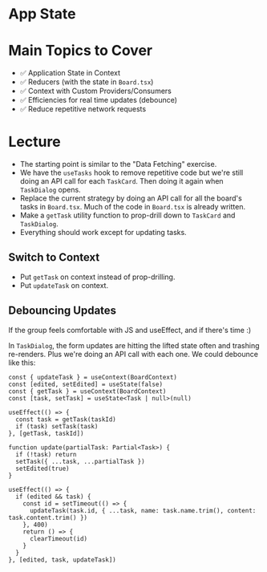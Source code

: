 # App State

# Main Topics to Cover

- ✅ Application State in Context
- ✅ Reducers (with the state in `Board.tsx`)
- ✅ Context with Custom Providers/Consumers
- ✅ Efficiencies for real time updates (debounce)
- ✅ Reduce repetitive network requests

# Lecture

- The starting point is similar to the "Data Fetching" exercise.
- We have the `useTasks` hook to remove repetitive code but we're still doing an API call for each `TaskCard`. Then doing it again when `TaskDialog` opens.
- Replace the current strategy by doing an API call for all the board's tasks in `Board.tsx`. Much of the code in `Board.tsx` is already written.
- Make a `getTask` utility function to prop-drill down to `TaskCard` and `TaskDialog`.
- Everything should work except for updating tasks.

## Switch to Context

- Put `getTask` on context instead of prop-drilling.
- Put `updateTask` on context.

## Debouncing Updates

If the group feels comfortable with JS and useEffect, and if there's time :)

In `TaskDialog`, the form updates are hitting the lifted state often and trashing re-renders. Plus we're doing an API call with each one. We could debounce like this:

```tsx
const { updateTask } = useContext(BoardContext)
const [edited, setEdited] = useState(false)
const { getTask } = useContext(BoardContext)
const [task, setTask] = useState<Task | null>(null)

useEffect(() => {
  const task = getTask(taskId)
  if (task) setTask(task)
}, [getTask, taskId])

function update(partialTask: Partial<Task>) {
  if (!task) return
  setTask({ ...task, ...partialTask })
  setEdited(true)
}

useEffect(() => {
  if (edited && task) {
    const id = setTimeout(() => {
      updateTask(task.id, { ...task, name: task.name.trim(), content: task.content.trim() })
    }, 400)
    return () => {
      clearTimeout(id)
    }
  }
}, [edited, task, updateTask])
```
